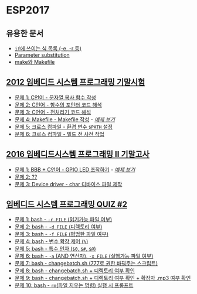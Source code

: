 <!-- Author: Jongmin Kim <jmkim@pukyong.ac.kr> -->
# ESP2017
<!-- Notice:
    이 문서는 Markdown 문서입니다.

    Markdown reader (Chrome extension)
        - 다운로드 URL: https://chrome.google.com/webstore/detail/markdown-reader/gpoigdifkoadgajcincpilkjmejcaanc?utm_source=chrome-app-launcher-info-dialog
        - 설치 후 chrome://extensions/ 에서 "Allow access to file URLs"에 체크하세요.
        - 설치가 끝나면 Chrome으로 이 문서를 열어주세요.
-->

## 유용한 문서
- [`if`에 쓰이는 식 목록 (-e, -r 등)](http://tldp.org/LDP/Bash-Beginners-Guide/html/sect_07_01.html)
- [Parameter substitution](http://www.tldp.org/LDP/abs/html/parameter-substitution.html)
- [make와 Makefile]( http://bowbowbow.tistory.com/12 )

## [2012 임베디드 시스템 프로그래밍 기말시험]( https://github.com/kdzlvaids/esp2017/blob/master/solution-2012-final.md#2012-임베디드-시스템-프로그래밍-기말시험 )
- [문제 1: C언어 - 문자열 복사 함수 작성]( https://github.com/kdzlvaids/esp2017/blob/master/solution-2012-final.md#문제-1 )
- [문제 2: C언어 - 함수의 포인터 코드 해석]( https://github.com/kdzlvaids/esp2017/blob/master/solution-2012-final.md#문제-2 )
- [문제 3: C언어 - 전처리기 코드 해석]( https://github.com/kdzlvaids/esp2017/blob/master/solution-2012-final.md#문제-3 )
- [문제 4: Makefile - Makefile 작성]( https://github.com/kdzlvaids/esp2017/blob/master/solution-2012-final.md#문제-4 ) - *[예제 보기]( https://github.com/kdzlvaids/esp2017/tree/master/examples/Makefile%20%EC%9E%91%EC%84%B1 )*
- [문제 5: 크로스 컴파일 - 환경 변수 `$PATH` 설정]( https://github.com/kdzlvaids/esp2017/blob/master/solution-2012-final.md#문제-5 )
- [문제 6: 크로스 컴파일 - 빌드 전 사전 작업]( https://github.com/kdzlvaids/esp2017/blob/master/solution-2012-final.md#문제-6 )

## [2016 임베디드시스템 프로그래밍 II 기말고사]( https://github.com/kdzlvaids/esp2017/blob/master/solution-2016-final.md#2016-임베디드시스템-프로그래밍-ii-기말고사 )
- [문제 1: BBB + C언어 - GPIO LED 조작하기]( https://github.com/kdzlvaids/esp2017/blob/master/solution-2016-final.md#문제-1 ) - *[예제 보기]( https://github.com/kdzlvaids/esp2017/tree/master/examples/BBB%20LED%20%EC%A0%90%EB%A9%B8 )*
- [문제 2: ??]( https://github.com/kdzlvaids/esp2017/blob/master/solution-2016-final.md#문제-2 )
- [문제 3: Device driver - char 디바이스 파일 제작]( https://github.com/kdzlvaids/esp2017/blob/master/solution-2016-final.md#문제-3 )

## [임베디드 시스템 프로그래밍 QUIZ #2]( https://github.com/kdzlvaids/esp2017/blob/master/solution-bash-quiz.md#임베디드-시스템-프로그래밍-quiz-2 )
- [문제 1: bash - `-r FILE` (읽기가능 파일 여부)]( https://github.com/kdzlvaids/esp2017/blob/master/solution-bash-quiz.md#문제-1 )
- [문제 2: bash - `-d FILE` (디렉토리 여부)]( https://github.com/kdzlvaids/esp2017/blob/master/solution-bash-quiz.md#문제-2 )
- [문제 3: bash - `-f FILE` (평범한 파일 여부)]( https://github.com/kdzlvaids/esp2017/blob/master/solution-bash-quiz.md#문제-3 )
- [문제 4: bash - 변수 확장 제어 (`%`)]( https://github.com/kdzlvaids/esp2017/blob/master/solution-bash-quiz.md#문제-4 )
- [문제 5: bash - 특수 인자 (`$0`, `$#`, `$@`)]( https://github.com/kdzlvaids/esp2017/blob/master/solution-bash-quiz.md#문제-5 )
- [문제 6: bash - `-a` (AND 연산자), `-x FILE` (실행가능 파일 여부)]( https://github.com/kdzlvaids/esp2017/blob/master/solution-bash-quiz.md#문제-6 )
- [문제 7: bash - changebatch.sh (777로 권한 바꿔주는 스크립트)]( https://github.com/kdzlvaids/esp2017/blob/master/solution-bash-quiz.md#문제-7 )
- [문제 8: bash - changebatch.sh + 디렉토리 여부 확인]( https://github.com/kdzlvaids/esp2017/blob/master/solution-bash-quiz.md#문제-8 )
- [문제 9: bash - changebatch.sh + 디렉토리 여부 확인 + 확장자 .mp3 여부 확인]( https://github.com/kdzlvaids/esp2017/blob/master/solution-bash-quiz.md#문제-9 )
- [문제 10: bash - `rm`(파일 지우는 명령) 실행 시 프롬프트]( https://github.com/kdzlvaids/esp2017/blob/master/solution-bash-quiz.md#문제-10 )
